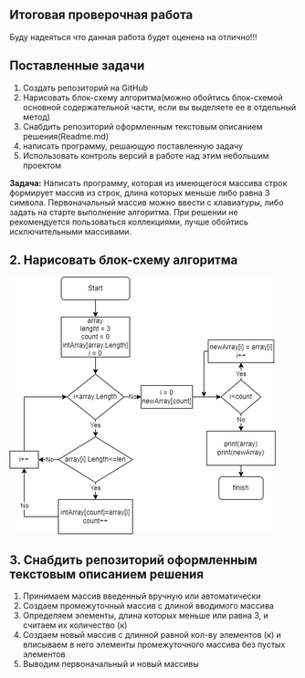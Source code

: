 ## Итоговая проверочная работа

Буду надеяться что данная работа будет оценена на отлично!!!

## Поставленные задачи 

1. Создать репозиторий на GitHub
2. Нарисовать блок-схему алгоритма(можно обойтись блок-схемой основной содержательной части, если вы выделяете ее в отдельный метод)
3. Снабдить репозиторий оформленным текстовым описанием решения(Readme.md)
4. написать программу, решающую поставленную задачу 
5. Использовать контроль версий в работе над этим небольшим проектом

**Задача:** Написать программу, которая из имеющегося массива строк формирует массив из строк, длина которых меньше либо равна 3 символа. Первоначальный массив можно ввести с клавиатуры, либо задать на старте выполнение алгоритма. При решении не рекомендуется пользоваться коллекциями, лучше обойтись исключительными массивами. 

## 2. Нарисовать блок-схему алгоритма

![блок-схема](CW_1Block.png)

## 3. Снабдить репозиторий оформленным текстовым описанием решения

1. Принимаем массив введенный вручную или автоматически
2. Создаем промежуточный массив с длиной вводимого массива
3. Определяем элементы, длина которых меньше или равна 3, и считаем их количество (к)
4. Создаем новый массив с длинной равной кол-ву элементов (к) и вписываем в него элементы промежуточного массива без пустых элементов 
5. Выводим первоначальный и новый массивы 
